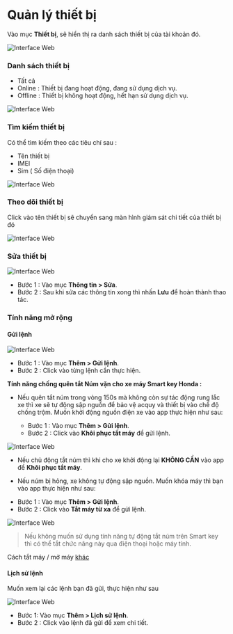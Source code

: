 # Quản lý thiết bị

Vào mục **Thiết bị**, sẽ hiển thị ra danh sách thiết bị của tài khoản đó.

<span class="icon-left4">![Interface Web](/docs/assets/images/web-interface/app-vcn/device.jpg) 

### Danh sách thiết bị 
- Tất cả
- Online : Thiết bị đang hoạt động, đang sử dụng dịch vụ.
- Offline : Thiết bị không hoạt động, hết hạn sử dụng dịch vụ.


<span style="display:block;text-align:left">![Interface Web](/docs/assets/images/web-interface/app-vcn/list-device.jpg) 

### Tìm kiếm thiết bị

Có thể tìm kiếm theo các tiêu chí sau :
- Tên thiết bị
- IMEI
- Sim ( Số điện thoại)

<span class="icon-left8">![Interface Web](/docs/assets/images/web-interface/app-vcn/device-3.jpg)

### Theo dõi thiết bị

 Click vào tên thiết bị sẽ chuyển sang màn hình giám sát chi tiết của thiết bị đó

<span class="icon-left5">![Interface Web](/docs/assets/images/web-interface/app-vcn/detail.jpg)

<div id = "edit-device">
</div>

### Sửa thiết bị

<span class="icon-left5">![Interface Web](/docs/assets/images/web-interface/app-vcn/edit-device-1.jpg)

- Bước 1 : Vào mục **Thông tin > Sửa**.
- Bước 2 : Sau khi sửa các thông tin xong thì nhấn **Lưu** để hoàn thành thao tác.

###  Tính năng mở rộng

#### Gửi lệnh
<span class="icon-left5">![Interface Web](/docs/assets/images/web-interface/app-vcn/send-orders-2.jpg)

- Bước 1 : Vào mục **Thêm > Gửi lệnh**.
- Bước 2 : Click vào từng lệnh cần thực hiện.

<div id = "lock">
</div>

**Tính năng chống quên tắt Núm vặn cho xe máy Smart key Honda :**

* Nếu quên tắt núm trong vòng 150s mà không còn sự tác động rung lắc xe thì xe sẽ tự động sập nguồn để bảo vệ acquy và thiết bị vào chế độ chống trộm. Muốn khởi động nguồn điện xe vào app thực hiện như sau:

    - Bước 1 : Vào mục **Thêm > Gửi lệnh**.
    - Bước 2 : Click vào **Khôi phục tắt máy** để gửi lệnh.

<span class="icon-left5">![Interface Web](/docs/assets/images/web-interface/app-vcn/turn-off-the-device.jpg)

* Nếu chủ động tắt núm thì khi cho xe khởi động lại **KHÔNG CẦN** vào app để **Khôi phục tắt máy**.

<div id = "unlock">
</div>

* Nếu núm bị hỏng, xe không tự động sập nguồn. Muốn khóa máy thì bạn vào app thực hiện như sau:

- Bước 1 : Vào mục **Thêm > Gửi lệnh**.
- Bước 2 : Click vào **Tắt máy từ xa** để gửi lệnh.

<span class="icon-left5">![Interface Web](/docs/assets/images/web-interface/app-vcn/send-orders-7.jpg)

> Nếu không muốn sử dụng tính năng tự động tắt núm trên Smart key  thì có thể tắt chức năng này qua điện thoại hoặc máy tính.

Cách tắt máy / mở máy [khác](vi/modules/app-vcn/detailed-monitoring/#other) <div id="other"> 

#### Lịch sử lệnh 
Muốn xem lại các lệnh bạn đã gửi, thực hiện như sau 

  
<span style="display:block;text-align:left">![Interface Web](/docs/assets/images/web-interface/app-vcn/send-orders-5.jpg)

* Bước 1:  Vào mục **Thêm > Lịch sử lệnh**.
* Bước 2 : Click vào lệnh đã gửi để xem chi tiết.



